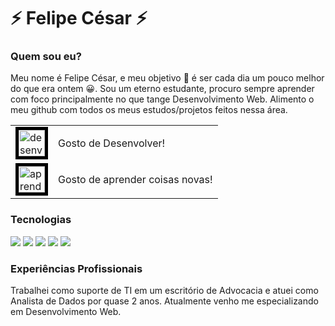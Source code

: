 # ⚡ Felipe César ⚡

### Quem sou eu?

Meu nome é Felipe César, e meu objetivo :dart: é ser cada dia um pouco melhor do que era ontem :grinning:. Sou um eterno estudante, procuro sempre aprender com foco principalmente no que tange Desenvolvimento Web. Alimento o meu github com todos os meus estudos/projetos feitos nessa área.

<table>
  <tr>
    <td>
<img src="https://image.flaticon.com/icons/svg/1803/1803581.svg" alt="desenvolvedor" width="42" height="42" style="border:5px solid black">
      </td>
    <td>
      Gosto de Desenvolver!
    </td>
    </tr>
    <tr>
      <td>
        <img src="https://img2.gratispng.com/20180712/pl/kisspng-computer-icons-big-data-clip-art-learn-more-5b47d641892366.2222631315314345615617.jpg" alt="aprender" width="42" height="42" style="border:5px solid black"> 
      </td>
      <td>
        Gosto de aprender coisas novas!
      </td>
    </tr>
</table>

### Tecnologias

<img src="https://img.icons8.com/color/48/000000/java-coffee-cup-logo.png"/> <img src="https://img.icons8.com/color/48/000000/javascript.png"/> <img src="https://img.icons8.com/color/48/000000/html-5.png"/> <img src="https://img.icons8.com/color/48/000000/css3.png"/> <img src="https://img.icons8.com/color/48/000000/linux.png"/>

### Experiências Profissionais

Trabalhei como suporte de TI em um escritório de Advocacia e atuei como Analista de Dados por quase 2 anos. Atualmente venho me especializando em Desenvolvimento Web.
